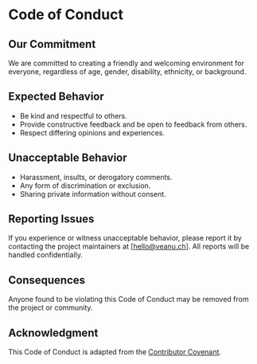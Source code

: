 # Code of Conduct

## Our Commitment

We are committed to creating a friendly and welcoming environment for everyone, regardless of age, gender, disability, ethnicity, or background.

## Expected Behavior

- Be kind and respectful to others.
- Provide constructive feedback and be open to feedback from others.
- Respect differing opinions and experiences.

## Unacceptable Behavior

- Harassment, insults, or derogatory comments.
- Any form of discrimination or exclusion.
- Sharing private information without consent.

## Reporting Issues

If you experience or witness unacceptable behavior, please report it by contacting the project maintainers at [hello@veanu.ch]. All reports will be handled confidentially.

## Consequences

Anyone found to be violating this Code of Conduct may be removed from the project or community.

## Acknowledgment

This Code of Conduct is adapted from the [Contributor Covenant](https://www.contributor-covenant.org).